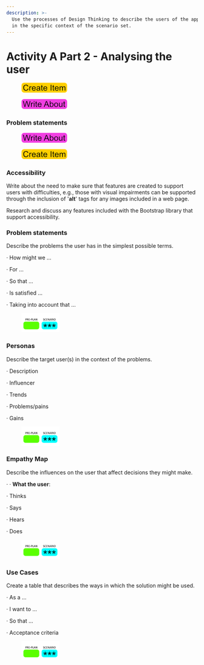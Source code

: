 ```yaml
---
description: >-
  Use the processes of Design Thinking to describe the users of the application
  in the specific context of the scenario set.
---
```


# Activity A Part 2 - Analysing the user

<div align="left">

<figure><img src=".gitbook/assets/create_item_small (1).png" alt=""><figcaption></figcaption></figure>

</div>

<div align="left">

<figure><img src=".gitbook/assets/write_about_small (2).png" alt=""><figcaption></figcaption></figure>

</div>

### Problem statements

<div align="left">

<figure><img src=".gitbook/assets/write_about_small (1) (1).png" alt=""><figcaption></figcaption></figure>

</div>

<div align="left">

<figure><img src=".gitbook/assets/create_item_small (3).png" alt=""><figcaption></figcaption></figure>

</div>

### Accessibility

Write about the need to make sure that features are created to support users with difficulties, e.g., those with visual impairments can be supported through the inclusion of '**alt**' tags for any images included in a web page.

Research and discuss any features included with the Bootstrap library that support accessibility.

### Problem statements

Describe the problems the user has in the simplest possible terms.

·         How might we ...

·         For …

·         So that ...

·         Is satisfied ...

·         Taking into account that ...

<div align="left">

<figure><img src=".gitbook/assets/image (145).png" alt=""><figcaption></figcaption></figure>

</div>

### Personas

Describe the target user(s) in the context of the problems.

·         Description

·         Influencer

·         Trends

·         Problems/pains

·         Gains

<div align="left">

<figure><img src=".gitbook/assets/image (146).png" alt=""><figcaption></figcaption></figure>

</div>

### Empathy Map

Describe the influences on the user that affect decisions they might make.

·         ·         **What the user**:

·         Thinks

·         Says

·         Hears

·         Does

<div align="left">

<figure><img src=".gitbook/assets/image (147).png" alt=""><figcaption></figcaption></figure>

</div>

### Use Cases

Create a table that describes the ways in which the solution might be used.

·         As a ...

·         I want to ...

·         So that ...

·         Acceptance criteria

<div align="left">

<figure><img src=".gitbook/assets/image (148).png" alt=""><figcaption></figcaption></figure>

</div>
